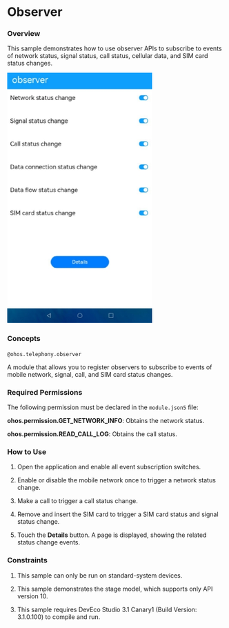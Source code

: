 # Observer

### Overview

This sample demonstrates how to use observer APIs to subscribe to events of network status, signal status, call status, cellular data, and SIM card status changes.

![](./screenshots/device/observer-en.png)


### Concepts

`@ohos.telephony.observer`

  A module that allows you to register observers to subscribe to events of mobile network, signal, call, and SIM card status changes.

### Required Permissions

The following permission must be declared in the `module.json5` file:

**ohos.permission.GET_NETWORK_INFO**: Obtains the network status.

**ohos.permission.READ_CALL_LOG**: Obtains the call status.

### How to Use

1. Open the application and enable all event subscription switches.

2. Enable or disable the mobile network once to trigger a network status change.

3. Make a call to trigger a call status change.

4. Remove and insert the SIM card to trigger a SIM card status and signal status change.

5. Touch the **Details** button. A page is displayed, showing the related status change events.

### Constraints

1. This sample can only be run on standard-system devices.

2. This sample demonstrates the stage model, which supports only API version 10.

3. This sample requires DevEco Studio 3.1 Canary1 (Build Version: 3.1.0.100) to compile and run.
